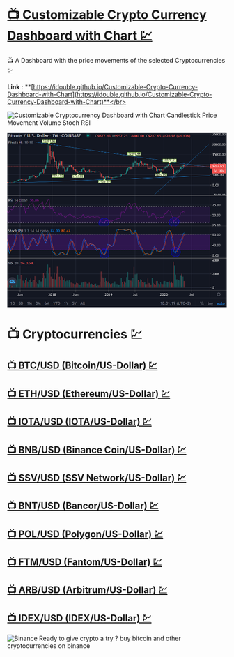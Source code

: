 # [📺 Customizable Crypto Currency Dashboard with Chart 💹](https://idouble.github.io/Customizable-Crypto-Currency-Dashboard-with-Chart)
📺 A Dashboard with the price movements of the selected Cryptocurrencies 💹

**Link** : **[https://idouble.github.io/Customizable-Crypto-Currency-Dashboard-with-Chart](https://idouble.github.io/Customizable-Crypto-Currency-Dashboard-with-Chart)**</br>

![Customizable Cryptocurrency Dashboard with Chart Candlestick Price Movement Volume Stoch RSI](Images/Customizable-Cryptocurrency-Dashboard-with-Chart-Binance.png)

![Customizable Cryptocurrency Dashboard with Chart Candlestick Price Movement Volume Stoch RSI](Images/Customizable-Cryptocurrency-Dashboard-with-Chart-Trendline.png)

# 📺 Cryptocurrencies 💹

## [📺 BTC/USD (Bitcoin/US-Dollar) 💹](https://idouble.github.io/Customizable-Crypto-Currency-Dashboard-with-Chart/BTCUSD)

## [📺 ETH/USD (Ethereum/US-Dollar) 💹](https://idouble.github.io/Customizable-Crypto-Currency-Dashboard-with-Chart/ETHUSD)

## [📺 IOTA/USD (IOTA/US-Dollar) 💹](https://idouble.github.io/Customizable-Crypto-Currency-Dashboard-with-Chart/IOTAUSD)

## [📺 BNB/USD (Binance Coin/US-Dollar) 💹](https://idouble.github.io/Customizable-Crypto-Currency-Dashboard-with-Chart/BNBUSD)

## [📺 SSV/USD (SSV Network/US-Dollar) 💹](https://idouble.github.io/Customizable-Crypto-Currency-Dashboard-with-Chart/SSVUSD)

## [📺 BNT/USD (Bancor/US-Dollar) 💹](https://idouble.github.io/Customizable-Crypto-Currency-Dashboard-with-Chart/BNTUSD)

## [📺 POL/USD (Polygon/US-Dollar) 💹](https://idouble.github.io/Customizable-Crypto-Currency-Dashboard-with-Chart/POLUSD)

## [📺 FTM/USD (Fantom/US-Dollar) 💹](https://idouble.github.io/Customizable-Crypto-Currency-Dashboard-with-Chart/FTMUSD)

## [📺 ARB/USD (Arbitrum/US-Dollar) 💹](https://idouble.github.io/Customizable-Crypto-Currency-Dashboard-with-Chart/ARBUSD)

## [📺 IDEX/USD (IDEX/US-Dollar) 💹](https://idouble.github.io/Customizable-Crypto-Currency-Dashboard-with-Chart/IDEXUSD)

![Binance Ready to give crypto a try ? buy bitcoin and other cryptocurrencies on binance](Images/binance.jpg)
